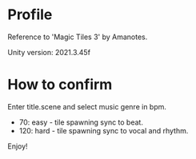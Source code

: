 # Profile
Reference to 'Magic Tiles 3' by Amanotes.

Unity version: 2021.3.45f

# How to confirm
Enter title.scene and select music genre in bpm.
- 70: easy - tile spawning sync to beat.
- 120: hard - tile spawning sync to vocal and rhythm.

Enjoy!

